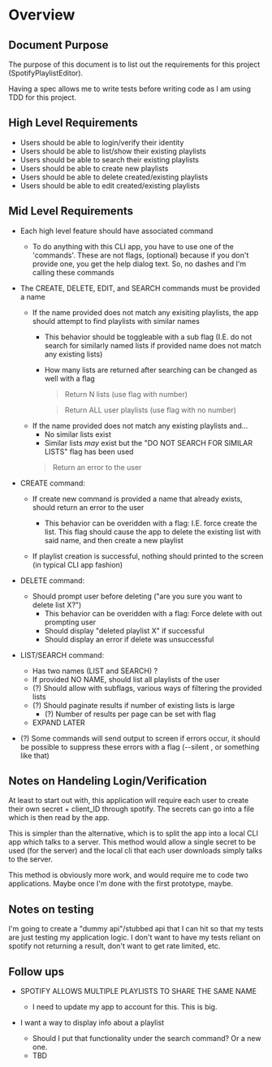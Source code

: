 
# Overview
## Document Purpose
The purpose of this document is to list out the requirements for this project (SpotifyPlaylistEditor). 

Having a spec allows me to write tests before writing code as I am using TDD for this project.

## High Level Requirements

* Users should be able to login/verify their identity
* Users should be able to list/show their existing playlists
* Users should be able to search their existing playlists
* Users should be able to create new playlists
* Users should be able to delete created/existing playlists 
* Users should be able to edit created/existing playlists 

## Mid Level Requirements

* Each high level feature should have associated command
    * To do anything with this CLI app, you have to use one of the 'commands'. These are not flags, (optional) because if you don't provide one, you get the help dialog text. So, no dashes and I'm calling these commands
* The CREATE, DELETE, EDIT, and SEARCH commands must be provided a name 
    * If the name provided does not match any exisiting playlists, the app should attempt to find playlists with similar names
        * This behavior should be toggleable with a sub flag (I.E. do not search for similarly named lists if provided name does not match any existing lists)
        * How many lists are returned after searching can be changed as well with a flag 
            > Return N lists (use flag with number)

            > Return ALL user playlists (use flag with no number)
    * If the name provided does not match any existing playlists and...
        * No similar lists exist
        * Similar lists _may_ exist but the "DO NOT SEARCH FOR SIMILAR LISTS" flag has been used
        > Return an error to the user 

* CREATE command:
    * If create new command is provided a name that already exists, should return an error to the user 
        * This behavior can be overidden with a flag: I.E. force create the list. This  flag should cause the app to delete the existing list with said name, and then create a new playlist

    * If playlist creation is successful, nothing should printed to the screen (in typical CLI app fashion)

* DELETE command:
    * Should prompt user before deleting ("are you sure you want to delete list X?")
        * This behavior can be overidden with a flag: Force delete with out prompting user 
        * Should display "deleted playlist X" if successful
        * Should display an error if delete was unsuccessful

* LIST/SEARCH command:
    * Has two names (LIST and SEARCH) ?
    * If provided NO NAME, should list all playlists of the user 
    * (?) Should allow with subflags, various ways of filtering the provided lists
    * (?) Should paginate results if number of existing lists is large 
        * (?) Number of results per page can be set with flag 
    * EXPAND LATER

* (?) Some commands will send output to screen if errors occur, it should be possible to suppress these errors with a flag (--silent , or something like that)


## Notes on Handeling Login/Verification

At least to start out with, this application will require each user to create their own secret + client_ID through spotify. The secrets can go into a file which is then read by the app.

This is simpler than the alternative, which is to split the app into a local CLI app which talks to a server. This method would allow a single secret to be used (for the server) and the local cli that each user downloads simply talks to the server. 

This method is obviously more work, and would require me to code two applications. Maybe once I'm done with the first prototype, maybe.


## Notes on testing

I'm going to create a "dummy api"/stubbed api that I can hit so that my tests are just testing my application logic.
I don't want to have my tests reliant on spotify not returning a result, don't want to get rate limited, etc. 

## Follow ups
* SPOTIFY ALLOWS MULTIPLE PLAYLISTS TO SHARE THE SAME NAME
    * I need to update my app to account for this. This is big.

* I want a way to display info about a playlist
    * Should I put that functionality under the search command? Or a new one.
    * TBD